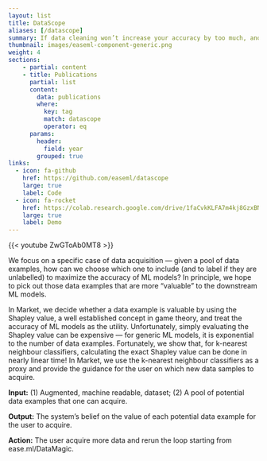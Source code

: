```yaml
---
layout: list
title: DataScope
aliases: [/datascope]
summary: If data cleaning won’t increase your accuracy by too much, another potential reason of unsatisfactory ML quality is simply that you don’t have enough amount of data. If CPClean advices the user against data cleaning, she needs to acquire more data. Market is the next ease.ml component that helps the user with this.
thumbnail: images/easeml-component-generic.png
weight: 4
sections:
    - partial: content
    - title: Publications
      partial: list
      content:
        data: publications
        where:
          key: tag
          match: datascope
          operator: eq
      params:
        header:
          field: year
        grouped: true
links:
  - icon: fa-github
    href: https://github.com/easeml/datascope
    large: true
    label: Code
  - icon: fa-rocket
    href: https://colab.research.google.com/drive/1faCvkKLFA7m4kj8GzxBNBMMq0nXi70H3
    large: true
    label: Demo
---
```


<div class="embedded-element">
{{< youtube ZwGToAb0MT8 >}}
</div>

We focus on a specific case of data acquisition — given a pool of data examples, how can we choose which one to include (and to label if they are unlabelled) to maximize the accuracy of ML models? In principle, we hope to pick out those data examples that are more “valuable” to the downstream ML models.

In Market, we decide whether a data example is valuable by using the Shapley value, a well established concept in game theory, and treat the accuracy of ML models as the utility. Unfortunately, simply evaluating the Shapley value can be expensive — for generic ML models, it is exponential to the number of data examples. Fortunately, we show that, for k-​nearest neighbour classifiers, calculating the exact Shapley value can be done in nearly linear time! In Market, we use the k-​nearest neighbour classifiers as a proxy and provide the guidance for the user on which new data samples to acquire.

**Input:** (1) Augmented, machine readable, dataset; (2) A pool of potential data examples that one can acquire.

**Output:** The system’s belief on the value of each potential data example for the user to acquire.

**Action:** The user acquire more data and rerun the loop starting from ease.ml/DataMagic.
